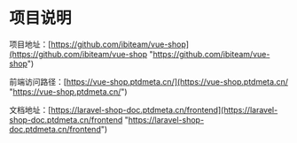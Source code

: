 # 项目说明

项目地址：[https://github.com/ibiteam/vue-shop](https://github.com/ibiteam/vue-shop "https://github.com/ibiteam/vue-shop")

前端访问路径：[https://vue-shop.ptdmeta.cn/](https://vue-shop.ptdmeta.cn/ "https://vue-shop.ptdmeta.cn/")

文档地址：[https://laravel-shop-doc.ptdmeta.cn/frontend](https://laravel-shop-doc.ptdmeta.cn/frontend "https://laravel-shop-doc.ptdmeta.cn/frontend")

